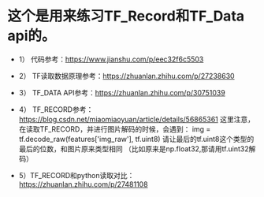 # 这个是用来练习TF_Record和TF_Data api的。

* 1） 代码参考：https://www.jianshu.com/p/eec32f6c5503

* 2） TF读取数据原理参考：https://zhuanlan.zhihu.com/p/27238630

* 3） TF_DATA API参考：https://zhuanlan.zhihu.com/p/30751039

* 4） TF_RECORD参考：https://blog.csdn.net/miaomiaoyuan/article/details/56865361
	这里注意，在读取TF_RECORD，并进行图片解码的时候，会遇到：
		img = tf.decode_raw(features['img_raw'], tf.uint8)
	请让最后的tf.uint8这个类型的最后的位数，和图片原来类型相同
	（比如原来是np.float32,那请用tf.uint32解码）

* 5）TF_RECORD和python读取对比：https://zhuanlan.zhihu.com/p/27481108
